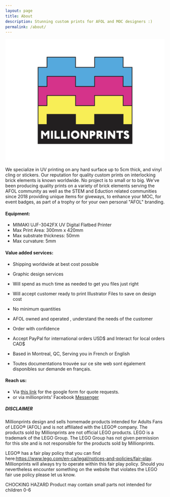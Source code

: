 ```yaml
---
layout: page
title: About
description: Stunning custom prints for AFOL and MOC designers :) 
permalink: /about/
---
```


<img src="/assets/img/uploads/profile.png" alt="millionprints1x8tile-logo" width="600">

We specialize in UV printing on any hard surface up to 5cm thick, and vinyl cling or stickers. Our reputation for quality custom prints on interlocking brick elements is known worldwide. No project is to small or to big. We've been producing quality prints on a variety of brick elements serving the AFOL community as well as the STEM and Eduction related communities since 2018 providing unique items for giveways, to enhance your MOC, for event badges, as part of a trophy or for your own personal "AFOL" branding.

#### Equipment:
* MIMAKI UJF-3042FX UV Digital Flatbed Printer 
* Max Print Area: 300mm x 420mm 
* Max substrate thickness: 50mm 
* Max curvature: 5mm

#### Value added services:
* Shipping worldwide at best cost possible 
* Graphic design services
* Will spend as much time as needed to get you files just right
* Will accept customer ready to print Illustrator Files to save on design cost
* No minimum quantities
* AFOL owned and operated , understand the needs of the customer
* Order with confidence 
* Accept PayPal for international orders USD$  and Interact for local orders CAD$
* Based in Montreal, QC,  Serving you in French or English

* Toutes documentations trouvée sur ce site web sont également disponibles sur demande en français. 


#### Reach us:
* Via [this link](https://millionprints.com/contact/) for the google form for quote requests.
* or via millionprints' Facebook [Messenger](https://www.facebook.com/messages/t/millionprints)

##### DISCLAIMER
Millionprints design and sells homemade products intended for Adults Fans of LEGO® (AFOL) and is not affiliated with the LEGO® company. The products sold by  Millionprints are not official LEGO products. LEGO is a trademark of the LEGO Group. The LEGO Group has not given permission for this site and is not responsible for the products sold by Millionprints.

 LEGO® has a fair play policy that you can find here:https://www.lego.com/en-ca/legal/notices-and-policies/fair-play. Millionprints will always try to operate within this fair play policy. Should you nevertheless encounter something on the website that violates the LEGO fair use policy please let us know.
 
 CHOCKING HAZARD
 Product may contain small parts not intended for children 0-6
 
 

